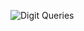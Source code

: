 
![Digit Queries](https://github.com/VanHoang110802/Competitive_Programming/assets/108053955/2b63dc56-29a1-4bec-87f7-53a7a8ff3db2)
